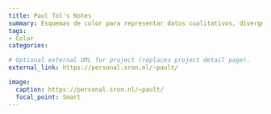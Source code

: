 ```yaml
---
title: Paul Tol's Notes
summary: Esquemas de color para representar datos cualitativos, divergentes y secuenciales.
tags:
- Color
categories:

# Optional external URL for project (replaces project detail page).
external_link: https://personal.sron.nl/~pault/

image:
  caption: https://personal.sron.nl/~pault/
  focal_point: Smart
---
```

